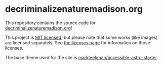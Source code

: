 # decriminalizenaturemadison.org

This repository contains the source code for [decriminalizenaturemadison.org](https://decriminalizenaturemadison.org)!

This project is [MIT licensed](LICENSE.md), but please note that some works (like images) are licensed separately.
See [the licenses page](src/pages/blob/licenses.md) for information on those licenses.

The base theme used for the site is [markteekman/accessible-astro-starter](https://github.com/markteekman/accessible-astro-starter).
